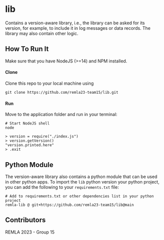 # lib
Contains a version-aware library, i.e., the library can be asked for its version, for example, to include it in log messages or data records. The library may also contain other logic.

## How To Run It

Make sure that you have NodeJS (>=14) and NPM installed.

#### Clone

Clone this repo to your local machine using
```
git clone https://github.com/remla23-team15/lib.git
```

#### Run
Move to  the application folder and run in your terminal:
```
# Start NodeJS shell
node

> version = require("./index.js")
> version.getVersion()
"version.printed.here"
> .exit
```

## Python Module

The version-aware library also contains a python module that can be used in other python apps.
To import the `lib` python version your python project, you can add the following to your `requirements.txt` file:

``` 
# Add to requirements.txt or other dependencies list in your python project
remla-lib @ git+https://github.com/remla23-team15/lib@main
```

## Contributors

REMLA 2023 - Group 15
